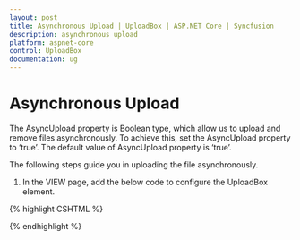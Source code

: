 ```yaml
---
layout: post
title: Asynchronous Upload | UploadBox | ASP.NET Core | Syncfusion
description: asynchronous upload
platform: aspnet-core
control: UploadBox
documentation: ug
---
```


# Asynchronous Upload

The AsyncUpload property is Boolean type, which allow us to upload and remove files asynchronously. To achieve this, set the AsyncUpload property to ‘true’. The default value of AsyncUpload property is ‘true’.

The following steps guide you in uploading the file asynchronously.

1.  In the VIEW page, add the below code to configure the UploadBox element.

{% highlight CSHTML %}

<ej-upload-box id="UploadDefault" save-url="//mvc.syncfusion.com/Services/FileUpload/UploadBox/saveFiles" remove-url="//mvc.syncfusion.com/Services/FileUpload/UploadBox/removeFiles" async-upload="true"></ej-upload-box>

{% endhighlight %}